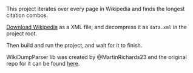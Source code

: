 This project iterates over every page in Wikipedia and finds the longest citation combos.

[Download Wikipedia](https://en.wikipedia.org/wiki/Wikipedia:Database_download) as a XML file, and decompress it as `data.xml` in the project root.

Then build and run the project, and wait for it to finish.

WikiDumpParser lib was created by @MartinRichards23 and the original repo for it can be found [here](https://github.com/MartinRichards23/WikiDumpParser).
